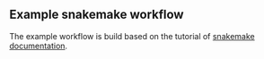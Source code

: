 Example snakemake workflow
--------------------------
The example workflow is build based on the tutorial of [snakemake documentation](https://snakemake.readthedocs.io/en/stable/tutorial/tutorial.html).
